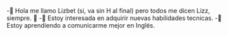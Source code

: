 -👋 Hola me llamo Lizbet (si, va sin H al final) pero todos me dicen Lizz, siempre. 💚
-👀 Estoy interesada en adquirir nuevas habilidades tecnicas.
-🌱 Estoy aprendiendo a comunicarme mejor en Inglés.




<!---
LizzVillasenorV/LizzVillasenorV is a ✨ special ✨ repository because its `README.md` (this file) appears on your GitHub profile.
You can click the Preview link to take a look at your changes.
--->
